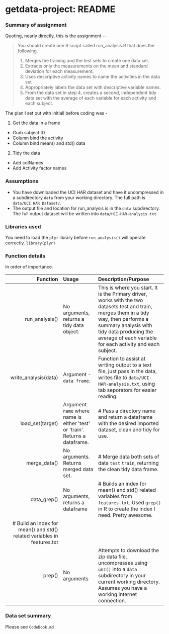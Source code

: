getdata-project: README
===============

### Summary of assignment

Quoting, nearly directly, this is the assignment --

> You should create one R script called run_analysis.R that does the following. 
> 1. Merges the training and the test sets to create one data set.
> 2. Extracts only the measurements on the mean and standard deviation for each measurement. 
> 3. Uses descriptive activity names to name the activities in the data set
> 4. Appropriately labels the data set with descriptive variable names. 
> 5. From the data set in step 4, creates a second, independent tidy data set with the average 
>    of each variable for each activity and each subject.

The plan I set out with initiall before coding was -
 1. Get the data in a frame
  - Grab subject ID
  - Column bind the activity
  - Column bind mean() and std() data
 2. Tidy the data
  - Add colNames
  - Add Activity factor names

### Assumptions
 - You have downloaded the UCI HAR dataset and have it uncompressed in a subdirectory `data` from your working directory. The full path is `data/UCI HAR Dataset/`.
 - The output file and location for run_analysis is in the `data` subdirectory. The full output dataset will be written into `data/HCI-HAR-analysis.txt`.
 
### Libraries used
You need to load the `plyr` library before `run_analysis()` will operate correctly. `library(plyr)`

### Function details
In order of importance.

| Function | Usage | Description/Purpose |
|------------:|:-----------|:-----------|
| run_analysis()   | No arguments, returns a tidy data object.    | This is where you start. It is the Primary driver, works with the two datasets test and train, merges them in a tidy way, then performs a summary analysis with tidy data producing the average of each variable for each activity and each subject.       |
| write_analysis(data) | Argument - `data frame`. | Function to assist at writing output to a text file, just pass in the data, writes file to `data/UCI-HAR-analysis.txt`, using tab seporators for easier reading. | 
| load_set(target) | Argument `name` where name is either 'test' or 'train'. Returns a dataframe. | # Pass a directory name and return a dataframe with the desired imported dataset, clean and tidy for use. |
| merge_data() | No arguments. Returns merged data set. | # Merge data both sets of data `test` `train`, returning the clean tidy data frame. |
| data_grep() | No arguments, returns a dataframe | # Builds an index for mean() and std() related variables from `features.txt`. Used `grep()` in R to create the index I need. Pretty awesome.  |
 # Build an index for mean() and std() related variables in features.txt |
| prep()         | No arguments    | Attempts to download the zip data file, uncompresses using `unz()` into a `data` subdirectory in your current working directory. Assumes you have a working internet connection. |

### Data set summary

Please see `CodeBook.md`

